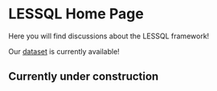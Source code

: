 # LESSQL Home Page

Here you will find discussions about the LESSQL framework!

Our [dataset](https://github.com/anonymousyouser/LESSQL/blob/master/dataset.zip) is currently available!

## Currently under construction

